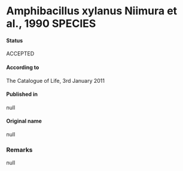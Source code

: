 Amphibacillus xylanus Niimura et al., 1990 SPECIES
=======

#### Status
ACCEPTED

#### According to
The Catalogue of Life, 3rd January 2011

#### Published in
null

#### Original name
null

### Remarks
null